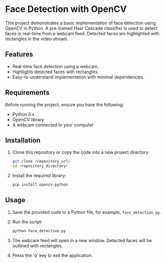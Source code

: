 # Face Detection with OpenCV

This project demonstrates a basic implementation of face detection using OpenCV in Python. A pre-trained Haar Cascade classifier is used to detect faces in real-time from a webcam feed. Detected faces are highlighted with rectangles in the video stream.

## Features
- Real-time face detection using a webcam.
- Highlights detected faces with rectangles.
- Easy-to-understand implementation with minimal dependencies.

## Requirements

Before running the project, ensure you have the following:

- Python 3.x
- OpenCV library
- A webcam connected to your computer

## Installation

1. Clone this repository or copy the code into a new project directory:

    ```bash
    git clone <repository_url>
    cd <repository_directory>
    ```

2. Install the required library:

    ```bash
    pip install opencv-python
    ```

## Usage

1. Save the provided code to a Python file, for example, `face_detection.py`.

2. Run the script:

    ```bash
    python face_detection.py
    ```

3. The webcam feed will open in a new window. Detected faces will be outlined with rectangles.

4. Press the 'q' key to exit the application.